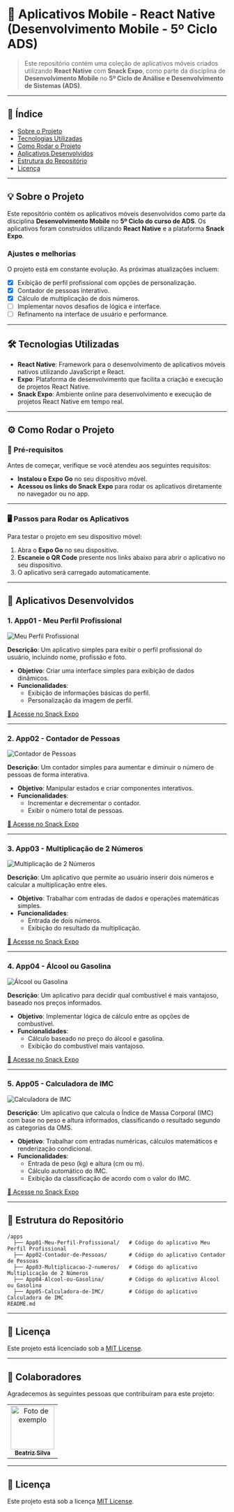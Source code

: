 # 🚀 Aplicativos Mobile - React Native (Desenvolvimento Mobile - 5º Ciclo ADS)

> Este repositório contém uma coleção de aplicativos móveis criados utilizando **React Native** com **Snack Expo**, como parte da disciplina de **Desenvolvimento Mobile** no **5º Ciclo de Análise e Desenvolvimento de Sistemas (ADS)**.

---

## 📑 Índice

- [Sobre o Projeto](#sobre-o-projeto)
- [Tecnologias Utilizadas](#tecnologias-utilizadas)
- [Como Rodar o Projeto](#como-rodar-o-projeto)
- [Aplicativos Desenvolvidos](#aplicativos-desenvolvidos)
- [Estrutura do Repositório](#estrutura-do-repositório)
- [Licença](#licença)

---

## 💡 Sobre o Projeto

Este repositório contém os aplicativos móveis desenvolvidos como parte da disciplina **Desenvolvimento Mobile** no **5º Ciclo do curso de ADS**. Os aplicativos foram construídos utilizando **React Native** e a plataforma **Snack Expo**.

### Ajustes e melhorias

O projeto está em constante evolução. As próximas atualizações incluem:

- [x] Exibição de perfil profissional com opções de personalização.
- [x] Contador de pessoas interativo.
- [x] Cálculo de multiplicação de dois números.
- [ ] Implementar novos desafios de lógica e interface.
- [ ] Refinamento na interface de usuário e performance.

---

## 🛠️ Tecnologias Utilizadas

- **React Native**: Framework para o desenvolvimento de aplicativos móveis nativos utilizando JavaScript e React.
- **Expo**: Plataforma de desenvolvimento que facilita a criação e execução de projetos React Native.
- **Snack Expo**: Ambiente online para desenvolvimento e execução de projetos React Native em tempo real.

---

## ⚙️ Como Rodar o Projeto

### 🚀 Pré-requisitos

Antes de começar, verifique se você atendeu aos seguintes requisitos:

- **Instalou o Expo Go** no seu dispositivo móvel.
- **Acessou os links do Snack Expo** para rodar os aplicativos diretamente no navegador ou no app.

---

### 🖥️ Passos para Rodar os Aplicativos

Para testar o projeto em seu dispositivo móvel:

1. Abra o **Expo Go** no seu dispositivo.
2. **Escaneie o QR Code** presente nos links abaixo para abrir o aplicativo no seu dispositivo.
3. O aplicativo será carregado automaticamente.

---

## 📱 Aplicativos Desenvolvidos

### 1. **App01 - Meu Perfil Profissional**

![Meu Perfil Profissional](https://via.placeholder.com/400x200.png)

**Descrição**: Um aplicativo simples para exibir o perfil profissional do usuário, incluindo nome, profissão e foto.

- **Objetivo**: Criar uma interface simples para exibição de dados dinâmicos.
- **Funcionalidades**:
  - Exibição de informações básicas do perfil.
  - Personalização da imagem de perfil.

[🔗 Acesse no Snack Expo](https://snack.expo.dev/@seu-usuario/meu-perfil-profissional)

---

### 2. **App02 - Contador de Pessoas**

![Contador de Pessoas](https://via.placeholder.com/400x200.png)

**Descrição**: Um contador simples para aumentar e diminuir o número de pessoas de forma interativa.

- **Objetivo**: Manipular estados e criar componentes interativos.
- **Funcionalidades**:
  - Incrementar e decrementar o contador.
  - Exibir o número total de pessoas.

[🔗 Acesse no Snack Expo](https://snack.expo.dev/@seu-usuario/contador-de-pessoas)

---

### 3. **App03 - Multiplicação de 2 Números**

![Multiplicação de 2 Números](https://via.placeholder.com/400x200.png)

**Descrição**: Um aplicativo que permite ao usuário inserir dois números e calcular a multiplicação entre eles.

- **Objetivo**: Trabalhar com entradas de dados e operações matemáticas simples.
- **Funcionalidades**:
  - Entrada de dois números.
  - Exibição do resultado da multiplicação.

[🔗 Acesse no Snack Expo](https://snack.expo.dev/@seu-usuario/multiplicacao-de-2-numeros)

---

### 4. **App04 - Álcool ou Gasolina**

![Álcool ou Gasolina](https://via.placeholder.com/400x200.png)

**Descrição**: Um aplicativo para decidir qual combustível é mais vantajoso, baseado nos preços informados.

- **Objetivo**: Implementar lógica de cálculo entre as opções de combustível.
- **Funcionalidades**:
  - Cálculo baseado no preço do álcool e gasolina.
  - Exibição do combustível mais vantajoso.

[🔗 Acesse no Snack Expo](https://snack.expo.dev/@seu-usuario/alcool-ou-gasolina)

--- 

### 5. **App05 - Calculadora de IMC**

![Calculadora de IMC](https://via.placeholder.com/400x200.png)

**Descrição**: Um aplicativo que calcula o Índice de Massa Corporal (IMC) com base no peso e altura informados, classificando o resultado segundo as categorias da OMS.

- **Objetivo**: Trabalhar com entradas numéricas, cálculos matemáticos e renderização condicional.
- **Funcionalidades**:
  - Entrada de peso (kg) e altura (cm ou m).
  - Cálculo automático do IMC.
  - Exibição da classificação de acordo com o valor do IMC.

[🔗 Acesse no Snack Expo](https://snack.expo.dev/@seu-usuario/calculadora-de-imc)

---

## 📂 Estrutura do Repositório

```
/apps
  ├── App01-Meu-Perfil-Profissional/   # Código do aplicativo Meu Perfil Profissional
  ├── App02-Contador-de-Pessoas/       # Código do aplicativo Contador de Pessoas
  ├── App03-Multiplicacao-2-numeros/   # Código do aplicativo Multiplicação de 2 Números
  ├── App04-Alcool-ou-Gasolina/        # Código do aplicativo Álcool ou Gasolina
  ├── App05-Calculadora-de-IMC/        # Código do aplicativo Calculadora de IMC
README.md
```

---

## 📜 Licença

Este projeto está licenciado sob a [MIT License](LICENSE).

---

## 🤝 Colaboradores

Agradecemos às seguintes pessoas que contribuíram para este projeto:

<table>
  <tr>
    <td align="center">
      <a href="https://github.com/beatrizs97" title="Beatriz Silva">
        <img src="https://media.licdn.com/dms/image/v2/D5603AQFoNX62slQw6Q/profile-displayphoto-shrink_800_800/profile-displayphoto-shrink_800_800/0/1710373484027?e=1749686400&v=beta&t=pbn94ZFo_XN6Ag72it6Ska8avTF6hT5dw_AHJ2RuM8I" width="100px;" alt="Foto de exemplo"/><br>
        <sub>
          <b>Beatriz Silva</b>
        </sub>
      </a>
    </td>
  </tr>
</table>

---

## 📝 Licença

Este projeto está sob a licença [MIT License](LICENSE).
